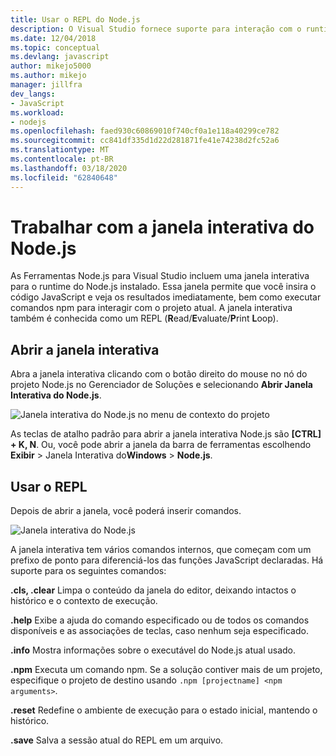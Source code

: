 ```yaml
---
title: Usar o REPL do Node.js
description: O Visual Studio fornece suporte para interação com o runtime do Node.js
ms.date: 12/04/2018
ms.topic: conceptual
ms.devlang: javascript
author: mikejo5000
ms.author: mikejo
manager: jillfra
dev_langs:
- JavaScript
ms.workload:
- nodejs
ms.openlocfilehash: faed930c60869010f740cf0a1e118a40299ce782
ms.sourcegitcommit: cc841df335d1d22d281871fe41e74238d2fc52a6
ms.translationtype: MT
ms.contentlocale: pt-BR
ms.lasthandoff: 03/18/2020
ms.locfileid: "62840648"
---
```

# <a name="work-with-the-nodejs-interactive-window"></a>Trabalhar com a janela interativa do Node.js

As Ferramentas Node.js para Visual Studio incluem uma janela interativa para o runtime do Node.js instalado. Essa janela permite que você insira o código JavaScript e veja os resultados imediatamente, bem como executar comandos npm para interagir com o projeto atual. A janela interativa também é conhecida como um REPL (**R**ead/**E**valuate/**P**rint **L**oop).

## <a name="open-the-interactive-window"></a>Abrir a janela interativa

Abra a janela interativa clicando com o botão direito do mouse no nó do projeto Node.js no Gerenciador de Soluções e selecionando **Abrir Janela Interativa do Node.js**.

![Janela interativa do Node.js no menu de contexto do projeto](../javascript/media/interactivewindow-open-from-project.png)

As teclas de atalho padrão para abrir a janela interativa Node.js são **[CTRL] + K, N**. Ou, você pode abrir a janela da barra de ferramentas escolhendo **Exibir** > Janela Interativa do**Windows** > **Node.js**.

## <a name="use-the-repl"></a>Usar o REPL

Depois de abrir a janela, você poderá inserir comandos.

![Janela interativa do Node.js](../javascript/media/interactivewindow.png)

A janela interativa tem vários comandos internos, que começam com um prefixo de ponto para diferenciá-los das funções JavaScript declaradas. Há suporte para os seguintes comandos:

**.cls, .clear** Limpa o conteúdo da janela do editor, deixando intactos o histórico e o contexto de execução.

**.help** Exibe a ajuda do comando especificado ou de todos os comandos disponíveis e as associações de teclas, caso nenhum seja especificado.

**.info** Mostra informações sobre o executável do Node.js atual usado.

**.npm** Executa um comando npm. Se a solução contiver mais de um projeto, especifique o projeto de destino usando `.npm [projectname] <npm arguments>`.

**.reset** Redefine o ambiente de execução para o estado inicial, mantendo o histórico.

**.save** Salva a sessão atual do REPL em um arquivo.